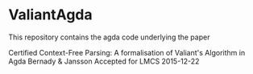 # ValiantAgda

This repository contains the agda code underlying the paper

  Certified Context-Free Parsing: A formalisation of Valiant's Algorithm in Agda
  Bernady & Jansson
  Accepted for LMCS 2015-12-22
